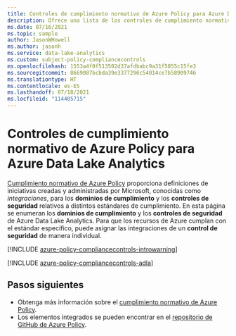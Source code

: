 ```yaml
---
title: Controles de cumplimiento normativo de Azure Policy para Azure Data Lake Analytics
description: Ofrece una lista de los controles de cumplimiento normativo de Azure Policy disponibles para Azure Data Lake Analytics. Estas definiciones de directivas integradas proporcionan enfoques comunes para administrar el cumplimiento de los recursos de Azure.
ms.date: 07/16/2021
ms.topic: sample
author: JasonWHowell
ms.author: jasonh
ms.service: data-lake-analytics
ms.custom: subject-policy-compliancecontrols
ms.openlocfilehash: 1553a4f0f513502d37afdbabc9a31f5855c15fe3
ms.sourcegitcommit: 8669087bcbda39e3377296c54014ce7b58909746
ms.translationtype: HT
ms.contentlocale: es-ES
ms.lasthandoff: 07/18/2021
ms.locfileid: "114405715"
---
```

# <a name="azure-policy-regulatory-compliance-controls-for-azure-data-lake-analytics"></a>Controles de cumplimiento normativo de Azure Policy para Azure Data Lake Analytics

[Cumplimiento normativo de Azure Policy](../governance/policy/concepts/regulatory-compliance.md) proporciona definiciones de iniciativas creadas y administradas por Microsoft, conocidas como _integraciones_, para los **dominios de cumplimiento** y los **controles de seguridad** relativos a distintos estándares de cumplimiento. En esta página se enumeran los **dominios de cumplimiento** y los **controles de seguridad** de Azure Data Lake Analytics. Para que los recursos de Azure cumplan con el estándar específico, puede asignar las integraciones de un **control de seguridad** de manera individual.

[!INCLUDE [azure-policy-compliancecontrols-introwarning](../../includes/policy/standards/intro-warning.md)]

[!INCLUDE [azure-policy-compliancecontrols-adla](../../includes/policy/standards/byrp/microsoft.datalakeanalytics.md)]

## <a name="next-steps"></a>Pasos siguientes

- Obtenga más información sobre el [cumplimiento normativo de Azure Policy](../governance/policy/concepts/regulatory-compliance.md).
- Los elementos integrados se pueden encontrar en el [repositorio de GitHub de Azure Policy](https://github.com/Azure/azure-policy).
